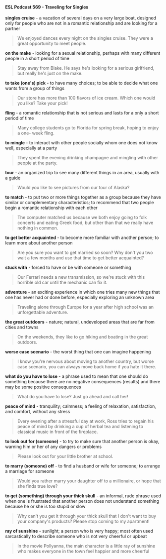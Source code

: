 #### ESL Podcast 569 - Traveling for Singles

**singles cruise** - a vacation of several days on a very large boat, designed only
for people who are not in a romantic relationship and are looking for a partner

> We enjoyed dances every night on the singles cruise. They were a great
opportunity to meet people.

**on the make** - looking for a sexual relationship, perhaps with many different
people in a short period of time

> Stay away from Blake. He says he's looking for a serious girlfriend, but really
he's just on the make.

**to take (one's) pick** - to have many choices; to be able to decide what one
wants from a group of things

> Our store has more than 100 flavors of ice cream. Which one would you like?
Take your pick!

**fling** - a romantic relationship that is not serious and lasts for a only a short
period of time

> Many college students go to Florida for spring break, hoping to enjoy a one-
week fling.

**to mingle** - to interact with other people socially whom one does not know well,
especially at a party

> They spent the evening drinking champagne and mingling with other people at
the party.

**tour** - an organized trip to see many different things in an area, usually with a
guide

> Would you like to see pictures from our tour of Alaska?

**to match** - to put two or more things together as a group because they have
similar or complementary characteristics; to recommend that two people begin a
romantic relationship with each other

> The computer matched us because we both enjoy going to folk concerts and
eating Greek food, but other than that we really have nothing in common.

**to get better acquainted** - to become more familiar with another person; to
learn more about another person

> Are you sure you want to get married so soon? Why don't you two wait a few
months and use that time to get better acquainted?

**stuck with** - forced to have or be with someone or something

> Our Ferrari needs a new transmission, so we're stuck with this horrible old car
until the mechanic can fix it.

**adventure** - an exciting experience in which one tries many new things that one
has never had or done before, especially exploring an unknown area

> Traveling alone through Europe for a year after high school was an
unforgettable adventure.

**the great outdoors** - nature; natural, undeveloped areas that are far from cities
and towns

> On the weekends, they like to go hiking and boating in the great outdoors.

**worse case scenario** - the worst thing that one can imagine happening

> I know you're nervous about moving to another country, but worse case
scenario, you can always move back home if you hate it there.

**what do you have to lose** - a phrase used to mean that one should do
something because there are no negative consequences (results) and there may
be some positive consequences

> What do you have to lose? Just go ahead and call her!

**peace of mind** - tranquility; calmness; a feeling of relaxation, satisfaction, and
comfort, without any stress

> Every evening after a stressful day at work, Ross tries to regain his peace of
mind by drinking a cup of herbal tea and listening to classical music in front of the
fireplace.

**to look out for (someone)** - to try to make sure that another person is okay,
warning him or her of any dangers or problems

> Please look out for your little brother at school.

**to marry (someone) off** - to find a husband or wife for someone; to arrange a
marriage for someone

> Would you rather marry your daughter off to a millionaire, or hope that she finds
true love?

**to get (something) through your thick skull** - an informal, rude phrase used
when one is frustrated that another person does not understand something
because he or she is too stupid or slow

> Why can't you get it through your thick skull that I don't want to buy your
company's products? Please stop coming to my apartment!

**ray of sunshine** - sunlight; a person who is very happy; most often used
sarcastically to describe someone who is not very cheerful or upbeat

> In the movie Pollyanna, the main character is a little ray of sunshine who makes
everyone in the town feel happier and more cheerful


